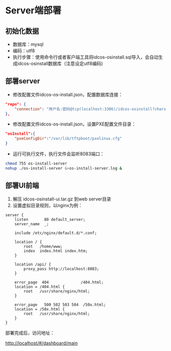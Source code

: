 # Server端部署

## 初始化数据

* 数据库：mysql
* 编码：utf8
* 执行步骤：使用命令行或者客户端工具将idcos-osinstall.sql导入，会自动生成idcos-osinstall数据库（注意设定utf8编码)

## 部署server

* 修改配置文件idcos-os-install.json，配置数据库连接：

```json
"repo": {
    "connection": "用户名:密码@tcp(localhost:3306)/idcos-osinstall?charset=utf8&parseTime=True&loc=Local"
},
```

* 修改配置文件idcos-os-install.json，设置PXE配置文件目录：

```json
"osInstall":{
    "pxeConfigDir":"/var/lib/tftpboot/pxelinux.cfg"
}
```

* 运行可执行文件，执行文件会监听8083端口：

```bash
chmod 755 os-install-server
nohup ./os-install-server &>os-install-server.log &
```

## 部署UI前端

1. 解压 idcos-osinstall-ui.tar.gz 到web server目录
2. 设置虚拟目录规则，以nginx为例：

```nginx
server {
    listen       80 default_server;
    server_name  _;

    include /etc/nginx/default.d/*.conf;

    location / {
        root   /home/www;
        index  index.html index.htm;
    }

    location /api/ {
        proxy_pass http://localhost:8083;
    }

    error_page  404              /404.html;
    location = /404.html {
        root   /usr/share/nginx/html;
    }

    error_page   500 502 503 504  /50x.html;
    location = /50x.html {
        root   /usr/share/nginx/html;
    }
}
```

部署完成后，访问地址：

[http://localhost/#/dashboard/main](http://localhost/#/dashboard/main)
